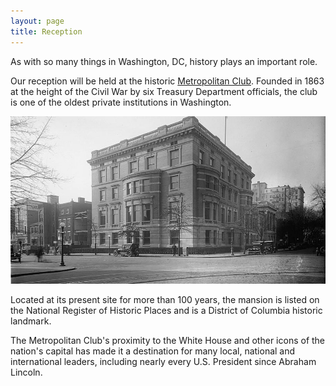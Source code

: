 ```yaml
---
layout: page
title: Reception
---
```


As with so many things in Washington, DC, history plays an important role.
 
Our reception will be held at the historic [Metropolitan Club](https://www.metroclub.com). Founded in 1863 at the height of the Civil War by six Treasury Department officials, the club is one of the oldest private institutions in Washington. 

![Metroplitan Club](/assets/images/metro.jpg)

Located at its present site for more than 100 years, the mansion is listed on the National Register of Historic Places and is a District of Columbia historic landmark.
 
The Metropolitan Club's proximity to the White House and other icons of the nation's capital has made it a destination for many local, national and international leaders, including nearly every U.S. President since Abraham Lincoln.